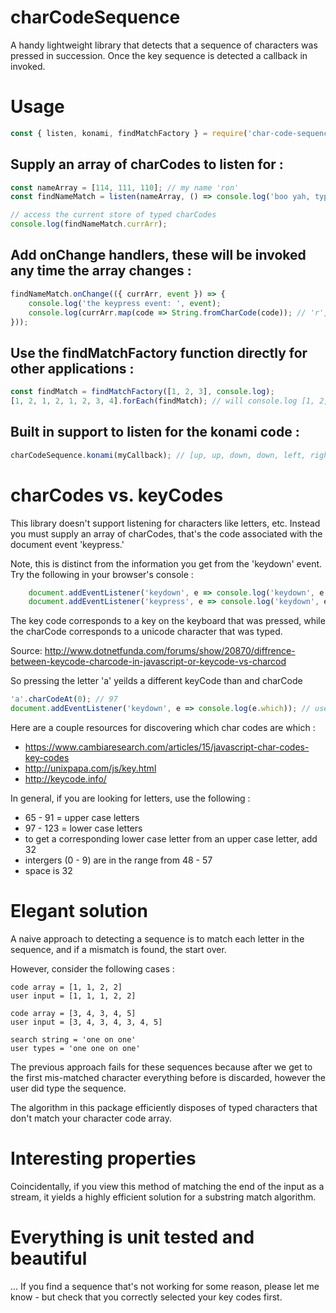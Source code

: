 # charCodeSequence

A handy lightweight library that detects that a sequence of characters was pressed in succession.
Once the key sequence is detected a callback in invoked.

# Usage

``` javascript 
const { listen, konami, findMatchFactory } = require('char-code-sequence');
```

## Supply an array of charCodes to listen for :

``` javascript 
const nameArray = [114, 111, 110]; // my name 'ron'
const findNameMatch = listen(nameArray, () => console.log('boo yah, typed the whole thing.')));

// access the current store of typed charCodes
console.log(findNameMatch.currArr);
```

## Add onChange handlers, these will be invoked any time the array changes :

``` javascript 
findNameMatch.onChange(({ currArr, event }) => {
    console.log('the keypress event: ', event);
    console.log(currArr.map(code => String.fromCharCode(code)); // 'r', 'o', 'n'
}));
```

## Use the findMatchFactory function directly for other applications : 

```javascript
const findMatch = findMatchFactory([1, 2, 3], console.log);
[1, 2, 1, 2, 1, 2, 3, 4].forEach(findMatch); // will console.log [1, 2, 3] after the full sequence is used
```

## Built in support to listen for the konami code :

```javascript
charCodeSequence.konami(myCallback); // [up, up, down, down, left, right, left, right, 'b', 'a']
```


# charCodes vs. keyCodes

This library doesn't support listening for characters like letters, etc. 
Instead you must supply an array of charCodes, that's the code associated with the document event 'keypress.'

Note, this is distinct from the information you get from the 'keydown' event.
Try the following in your browser's console : 

```javascript
    document.addEventListener('keydown', e => console.log('keydown', e.which)); // logs the keyCode
    document.addEventListener('keypress', e => console.log('keydown', e.which)); // logs the charCode
```

The key code corresponds to a key on the keyboard that was pressed, while the charCode corresponds to a unicode character that was typed. 

Source: http://www.dotnetfunda.com/forums/show/20870/diffrence-between-keycode-charcode-in-javascript-or-keycode-vs-charcod

So pressing the letter 'a' yeilds a different keyCode than and charCode

```javascript
'a'.charCodeAt(0); // 97 
document.addEventListener('keydown', e => console.log(e.which)); // user types 'a', outputs 65
```

Here are a couple resources for discovering which char codes are which : 
- https://www.cambiaresearch.com/articles/15/javascript-char-codes-key-codes
- http://unixpapa.com/js/key.html
- http://keycode.info/

In general, if you are looking for letters, use the following : 

- 65 - 91 = upper case letters
- 97 - 123 = lower case letters
- to get a corresponding lower case letter from an upper case letter, add 32
- intergers (0 - 9) are in the range from 48 - 57
- space is 32


# Elegant solution 

A naive approach to detecting a sequence is to match each letter in the sequence, and if a mismatch is found, the start over.

However, consider the following cases : 

```
code array = [1, 1, 2, 2]
user input = [1, 1, 1, 2, 2]

code array = [3, 4, 3, 4, 5]
user input = [3, 4, 3, 4, 3, 4, 5]

search string = 'one on one'
user types = 'one one on one'
```

The previous approach fails for these sequences because after we get to the first mis-matched character everything before is discarded, however the user did type the sequence. 

The algorithm in this package efficiently disposes of typed characters that don't match your character code array.

# Interesting properties 

Coincidentally, if you view this method of matching the end of the input as a stream, it yields a highly efficient solution for a substring match algorithm.  

# Everything is unit tested and beautiful

... If you find a sequence that's not working for some reason, please let me know - but check that you correctly selected your key codes first. 